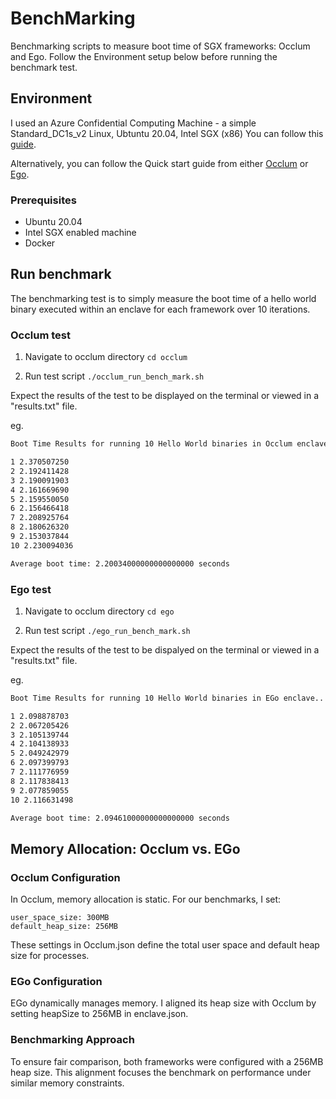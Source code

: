# BenchMarking

Benchmarking scripts to measure boot time of SGX frameworks: Occlum and Ego.
Follow the Environment setup below before running the benchmark test.

## Environment

I used an Azure Confidential Computing Machine - a simple Standard_DC1s_v2 Linux, Ubtuntu 20.04, Intel SGX (x86)
You can follow this [guide](https://learn.microsoft.com/en-us/azure/confidential-computing/quick-create-marketplace).

Alternatively, you can follow the Quick start guide from either [Occlum](https://occlum.readthedocs.io/en/latest/quickstart.html) or [Ego](https://docs.edgeless.systems/ego/).

### Prerequisites

- Ubuntu 20.04
- Intel SGX enabled machine
- Docker

## Run benchmark

The benchmarking test is to simply measure the boot time of a hello world binary executed within an enclave for each framework over 10 iterations. 

### Occlum test

1. Navigate to occlum directory
`cd occlum`

2. Run test script 
`./occlum_run_bench_mark.sh`

Expect the results of the test to be displayed on the terminal or viewed in a "results.txt" file. 

eg.
```bash
Boot Time Results for running 10 Hello World binaries in Occlum enclave..

1 2.370507250
2 2.192411428
3 2.190091903
4 2.161669690
5 2.159550050
6 2.156466418
7 2.208925764
8 2.180626320
9 2.153037844
10 2.230094036

Average boot time: 2.20034000000000000000 seconds
```

### Ego test

1. Navigate to occlum directory
`cd ego`

2. Run test script 
`./ego_run_bench_mark.sh`

Expect the results of the test to be dispalyed on the terminal or viewed in a "results.txt" file. 

eg.
```bash
Boot Time Results for running 10 Hello World binaries in EGo enclave..

1 2.098878703
2 2.067205426
3 2.105139744
4 2.104138933
5 2.049242979
6 2.097399793
7 2.111776959
8 2.117838413
9 2.077859055
10 2.116631498

Average boot time: 2.09461000000000000000 seconds
```


## Memory Allocation: Occlum vs. EGo

### Occlum Configuration

In Occlum, memory allocation is static. For our benchmarks, I set:
```
user_space_size: 300MB
default_heap_size: 256MB
```
These settings in Occlum.json define the total user space and default heap size for processes.

### EGo Configuration

EGo dynamically manages memory. I aligned its heap size with Occlum by setting heapSize to 256MB in enclave.json.

### Benchmarking Approach

To ensure fair comparison, both frameworks were configured with a 256MB heap size. This alignment focuses the benchmark on performance under similar memory constraints.